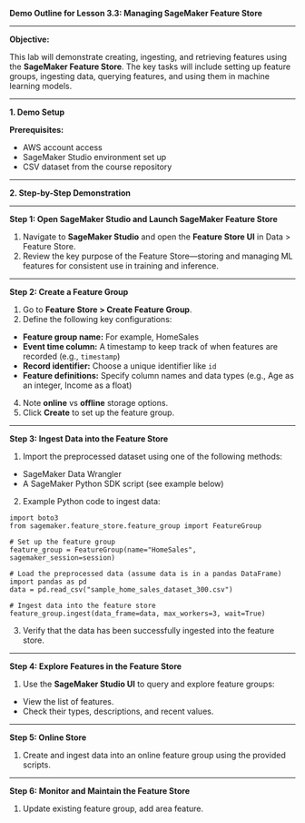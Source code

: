 **Demo Outline for Lesson 3.3: Managing SageMaker Feature Store**

----------

**Objective:**

This lab will demonstrate creating, ingesting, and retrieving features using the **SageMaker Feature Store**. The key tasks will include setting up feature groups, ingesting data, querying features, and using them in machine learning models.

----------

**1. Demo Setup**

**Prerequisites:**

-   AWS account access
-   SageMaker Studio environment set up
-   CSV dataset from the course repository

----------

**2. Step-by-Step Demonstration**

----------

**Step 1: Open SageMaker Studio and Launch SageMaker Feature Store**

1.  Navigate to **SageMaker Studio** and open the **Feature Store UI** in Data > Feature Store.
2.  Review the key purpose of the Feature Store—storing and managing ML features for consistent use in training and inference.

----------

**Step 2: Create a Feature Group**

1.  Go to **Feature Store > Create Feature Group**.
2.  Define the following key configurations:

-   **Feature group name:** For example, HomeSales
-   **Event time column:** A timestamp to keep track of when features are recorded (e.g., `timestamp`)
-   **Record identifier:** Choose a unique identifier like `id`
-   **Feature definitions:** Specify column names and data types (e.g., Age as an integer, Income as a float)

4. Note **online** vs **offline** storage options.
5.  Click **Create** to set up the feature group.

----------

**Step 3: Ingest Data into the Feature Store**

1.  Import the preprocessed dataset using one of the following methods:

-   SageMaker Data Wrangler
-   A SageMaker Python SDK script (see example below)

2.  Example Python code to ingest data:
```
import boto3
from sagemaker.feature_store.feature_group import FeatureGroup

# Set up the feature group
feature_group = FeatureGroup(name="HomeSales", sagemaker_session=session)

# Load the preprocessed data (assume data is in a pandas DataFrame)
import pandas as pd
data = pd.read_csv("sample_home_sales_dataset_300.csv")

# Ingest data into the feature store
feature_group.ingest(data_frame=data, max_workers=3, wait=True)
```
3.  Verify that the data has been successfully ingested into the feature store.

----------

**Step 4: Explore Features in the Feature Store**

1.  Use the **SageMaker Studio UI** to query and explore feature groups:

-   View the list of features.
-   Check their types, descriptions, and recent values.

----------

**Step 5: Online Store**

1.  Create and ingest data into an online feature group using the provided scripts. 

----------

**Step 6: Monitor and Maintain the Feature Store**

1.  Update existing feature group, add area feature.

